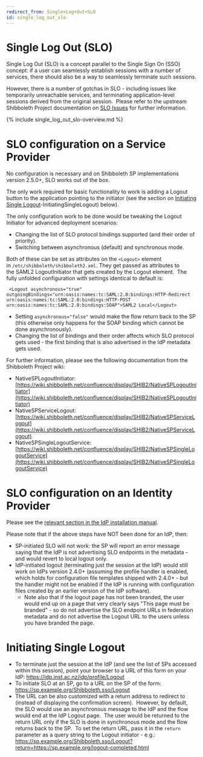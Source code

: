 ```yaml
---
redirect_from: Single+Log+Out+SLO
id: single_log_out_slo
---
```

# Single Log Out (SLO)

Single Log Out (SLO) is a concept parallel to the Single Sign On (SSO) concept: if a user can seamlessly establish sessions with a number of services, there should also be a way to seamlessly terminate such sessions.

However, there is a number of gotchas in SLO - including issues like temporarily unreachable services, and terminating application-level sessions derived from the original session.  Please refer to the upstream Shibboleth Project documentation on [SLO Issues](https://wiki.shibboleth.net/confluence/display/SHIB2/SLOIssues) for further information.

{% include single_log_out_slo-overview.md %}

# SLO configuration on a Service Provider

No configuration is necessary and on Shibboleth SP implementations version 2.5.0+, SLO works out of the box.

The only work required for basic functionality to work is adding a Logout button to the application pointing to the initiator (see the section on [Initiating Single Logout](#initiating-single-logout)-InitiatingSingleLogout) below).

The only configuration work to be done would be tweaking the Logout Initiator for advanced deployment scenarios:

*   Changing the list of SLO protocol bindings supported (and their order of priority).
*   Switching between asynchronous (default) and synchronous mode.

Both of these can be set as attributes on the `<Logout>` element in `/etc/shibboleth/shibboleth2.xml`. They get passed as attributes to the SAML2 LogoutInitiator that gets created by the Logout element.  The fully unfolded configuration with settings identical to default is:

```
 <Logout asynchronous="true" outgoingBindings="urn:oasis:names:tc:SAML:2.0:bindings:HTTP-Redirect urn:oasis:names:tc:SAML:2.0:bindings:HTTP-POST urn:oasis:names:tc:SAML:2.0:bindings:SOAP">SAML2 Local</Logout>
```

*   Setting `asynchronous="false"` would make the flow return back to the SP (this otherwise only happens for the SOAP binding which cannot be done asynchronously).
*   Changing the list of bindings and their order affects which SLO protocol gets used - the first binding that is also advertised in the IdP metadata gets used.

For further information, please see the following documentation from the Shibboleth Project wiki:

*   NativeSPLogoutInitiator: [https://wiki.shibboleth.net/confluence/display/SHIB2/NativeSPLogoutInitiator](https://wiki.shibboleth.net/confluence/display/SHIB2/NativeSPLogoutInitiator)
*   NativeSPServiceLogout: [https://wiki.shibboleth.net/confluence/display/SHIB2/NativeSPServiceLogout](https://wiki.shibboleth.net/confluence/display/SHIB2/NativeSPServiceLogout)
*   NativeSPSingleLogoutService: [https://wiki.shibboleth.net/confluence/display/SHIB2/NativeSPSingleLogoutService](https://wiki.shibboleth.net/confluence/display/SHIB2/NativeSPSingleLogoutService)

# SLO configuration on an Identity Provider

Please see the [relevant section in the IdP installation manual](identity_providers/installing_a_shibboleth_3_x_idp.html#configuring-single-logout).

Please note that if the above steps have NOT been done for an IdP, then:

*   SP-initiated SLO will not work: the SP will report an error message saying that the IdP is not advertising SLO endpoints in the metadata - and would revert to local logout only.
*   IdP-initiated logout (terminating just the session at the IdP) would still work on IdPs version 2.4.0+ (assuming the profile handler is enabled, which holds for configuration file templates shipped with 2.4.0+ - but the handler might not be enabled if the IdP is running with configuration files created by an earlier version of the IdP software).
    *   Note also that if the logout page has not been branded, the user would end up on a page that very clearly says "This page must be branded" - so do not advertise the SLO endpoint URLs in federation metadata and do not advertise the Logout URL to the users unless you have branded the page.

# Initiating Single Logout

*   To terminate just the session at the IdP (and see the list of SPs accessed within this session), point your browser to a URL of this form on your IdP: https://idp.inst.ac.nz/idp/profile/Logout
*   To initiate SLO at an SP, go to a URL on the SP of the form: https://sp.example.org/Shibboleth.sso/Logout
*   The URL can be also customized with a return address to redirect to (instead of displaying the confirmation screen).  However, by default, the SLO would use an asynchronous message to the IdP and the flow would end at the IdP Logout page.  The user would be returned to the return URL only if the SLO is done in synchronous mode and the flow returns back to the SP.  To set the return URL, pass it in the `return` parameter as a query string to the Logout initiator - e.g.: https://sp.example.org/Shibboleth.sso/Logout?return=https://sp.example.org/logout-completed.html
